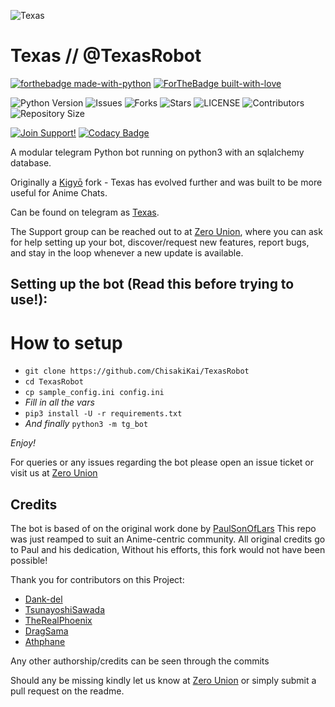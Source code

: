 ![Texas](https://telegra.ph/file/c68682b38f3246c585e38.jpg)
# Texas // @TexasRobot

[![forthebadge made-with-python](http://ForTheBadge.com/images/badges/made-with-python.svg)](https://www.python.org/)
[![ForTheBadge built-with-love](http://ForTheBadge.com/images/badges/built-with-love.svg)](https://GitHub.com/Skuzzy_xD/)</br>


![Python Version](https://img.shields.io/badge/python-3.8-green?style=for-the-badge&logo=appveyor)
![Issues](https://img.shields.io/github/issues/ChisakiKai/TexasRobot?style=for-the-badge&logo=appveyor)
![Forks](https://img.shields.io/github/forks/ChisakiKai/TexasRobot?style=for-the-badge&logo=appveyor)
![Stars](https://img.shields.io/github/stars/ChisakiKai/TexasRobot?style=for-the-badge&logo=appveyor)
![LICENSE](https://img.shields.io/github/license/ChisakiKai/TexasRobot?style=for-the-badge&logo=appveyor)
![Contributors](https://img.shields.io/github/contributors/ChisakiKai/TexasRobot?style=for-the-badge&logo=appveyor)
![Repository Size](https://img.shields.io/github/repo-size/ChisakiKai/TexasRobot?style=for-the-badge&logo=appveyor)</br>


[![Join Support!](https://img.shields.io/badge/Support%20Chat-ZeroUnion-red)](https://t.me/ZeroBotSupport) 
[![Codacy Badge](https://app.codacy.com/project/badge/Grade/f011f345d05b49e2a75680ed9ff6207f)](https://www.codacy.com/gh/ChisakiKai/TexasRobot/dashboard?utm_source=github.com&amp;utm_medium=referral&amp;utm_content=ChisakiKai/TexasRobot&amp;utm_campaign=Badge_Grade)


A modular telegram Python bot running on python3 with an sqlalchemy database.

Originally a [Kigyō](https://t.me/kigyorobot) fork - Texas has evolved further and was built to be more useful for Anime Chats. 

Can be found on telegram as [Texas](https://t.me/TexasArkrobot).

The Support group can be reached out to at [Zero Union](https://t.me/ZeroBotSupport), where you can ask for help setting up your bot, discover/request new features, report bugs, and stay in the loop whenever a new update is available. 

 

## Setting up the bot (Read this before trying to use!):


# How to setup

- `git clone https://github.com/ChisakiKai/TexasRobot`
- `cd TexasRobot`
- `cp sample_config.ini config.ini`
- *Fill in all the vars*
- `pip3 install -U -r requirements.txt`
- *And finally* `python3 -m tg_bot`

*Enjoy!*


For queries or any issues regarding the bot please open an issue ticket or visit us at [Zero Union](https://t.me/ZeroBotSupport)  

## Credits
The bot is based of on the original work done by [PaulSonOfLars](https://github.com/PaulSonOfLars)
This repo was just reamped to suit an Anime-centric community. All original credits go to Paul and his dedication, Without his efforts, this fork would not have been possible!

Thank you for contributors on this Project:
+ [Dank-del](https://github.com/Dank-del)
+ [TsunayoshiSawada](https://github.com/TsunayoshiSawada)
+ [TheRealPhoenix](https://github.com/rsktg)
+ [DragSama](https://github.com/DragSama)
+ [Athphane](https://github.com/athphane)


Any other authorship/credits can be seen through the commits

Should any be missing kindly let us know at [Zero Union](https://t.me/ZeroBotSupport) or simply submit a pull request on the readme.
